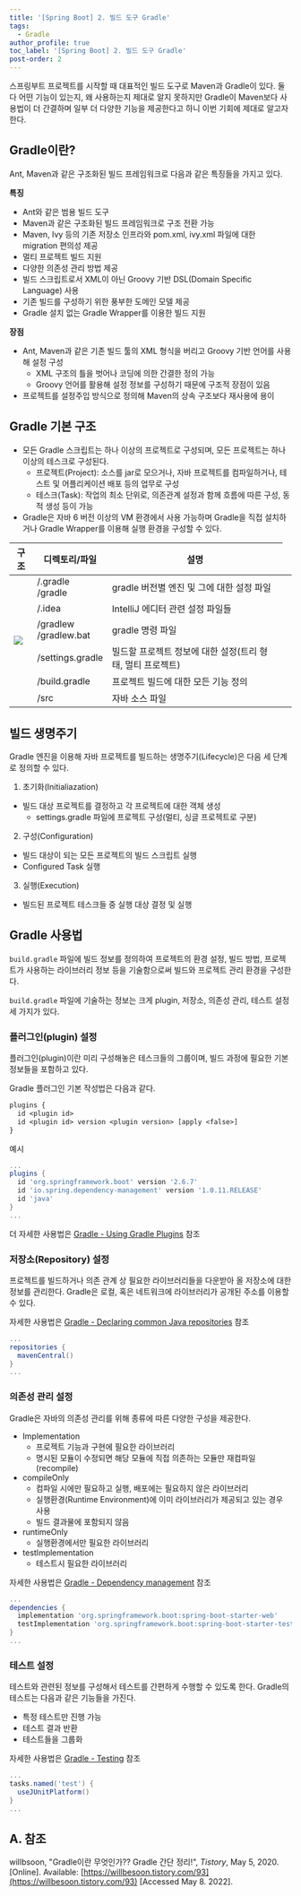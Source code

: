 ```yaml
---
title: '[Spring Boot] 2. 빌드 도구 Gradle'
tags:
  - Gradle
author_profile: true
toc_label: '[Spring Boot] 2. 빌드 도구 Gradle'
post-order: 2
---
```


스프링부트 프로젝트를 시작할 때 대표적인 빌드 도구로 Maven과 Gradle이 있다. 둘 다 어떤 기능이 있는지, 왜 사용하는지 제대로 알지 못하지만 Gradle이 Maven보다 사용법이 더 간결하며 일부 더 다양한 기능을 제공한다고 하니 이번 기회에 제대로 알고자 한다.

## Gradle이란?
Ant, Maven과 같은 구조화된 빌드 프레임워크로 다음과 같은 특징들을 가지고 있다.

<p class=short><b>특징</b></p>

- Ant와 같은 범용 빌드 도구
- Maven과 같은 구조화된 빌드 프레임워크로 구조 전환 가능
- Maven, Ivy 등의 기존 저장소 인프라와 pom.xml, ivy.xml 파일에 대한 migration 편의성 제공
- 멀티 프로젝트 빌드 지원
- 다양한 의존성 관리 방법 제공
- 빌드 스크립트로서 XML이 아닌 Groovy 기반 DSL(Domain Specific Language) 사용
- 기존 빌드를 구성하기 위한 풍부한 도메인 모델 제공
- Gradle 설치 없는 Gradle Wrapper를 이용한 빌드 지원

<p class=short><b>장점</b></p>

- Ant, Maven과 같은 기존 빌드 툴의 XML 형식을 버리고 Groovy 기반 언어를 사용해 설정 구성
  - XML 구조의 틀을 벗어나 코딩에 의한 간결한 정의 가능
  - Groovy 언어를 활용해 설정 정보를 구성하기 때문에 구조적 장점이 있음
- 프로젝트를 설정주입 방식으로 정의해 Maven의 상속 구조보다 재사용에 용이

## Gradle 기본 구조
- 모든 Gradle 스크립트는 하나 이상의 프로젝트로 구성되며, 모든 프로젝트는 하나 이상의 테스크로 구성된다.
  - 프로젝트(Project): 소스를 jar로 모으거나, 자바 프로젝트를 컴파일하거나, 테스트 및 어플리케이션 배포 등의 업무로 구성
  - 테스크(Task): 작업의 최소 단위로, 의존관계 설정과 함께 흐름에 따른 구성, 동적 생성 등이 가능
- Gradle은 자바 6 버전 이상의 VM 환경에서 사용 가능하며 Gradle을 직접 설치하거나 Gradle Wrapper를 이용해 실행 환경을 구성할 수 있다.

<table>
<thead>
  <tr>
    <th>구조</th>
    <th>디렉토리/파일</th>
    <th>설명</th>
  </tr>
</thead>
<tbody>
  <tr>
    <td rowspan=7><img src="https://drive.google.com/uc?export=view&id=1QhMVsrOMTuUTh4dX9hfQ5lrmoMG-ISeL"></td>
  </tr>
  <tr>
    <td>/.gradle<br>/gradle</td>
    <td>gradle 버전별 엔진 및 그에 대한 설정 파일</td>
  </tr>
  <tr>
    <td>/.idea</td>
    <td>IntelliJ 에디터 관련 설정 파일들</td>
  </tr>
  <tr>
    <td>/gradlew<br>/gradlew.bat</td>
    <td>gradle 명령 파일</td>
  </tr>
  <tr>
    <td>/settings.gradle</td>
    <td>빌드할 프로젝트 정보에 대한 설정(트리 형태, 멀티 프로젝트)</td>
  </tr>
  <tr>
    <td>/build.gradle</td>
    <td>프로젝트 빌드에 대한 모든 기능 정의</td>
    <td></td>
  </tr>
  <tr>
    <td>/src</td>
    <td>자바 소스 파일</td>
  </tr>
</tbody>
</table>

## 빌드 생명주기
Gradle 엔진을 이용해 자바 프로젝트를 빌드하는 생명주기(Lifecycle)은 다음 세 단계로 정의할 수 있다.

1. 초기화(Initialiazation)
  - 빌드 대상 프로젝트를 결정하고 각 프로젝트에 대한 객체 생성
    - settings.gradle 파일에 프로젝트 구성(멀티, 싱글 프로젝트로 구분)
2. 구성(Configuration)
  - 빌드 대상이 되는 모든 프로젝트의 빌드 스크립트 실행
  - Configured Task 실행
3. 실행(Execution)
  - 빌드된 프로젝트 테스크들 중 실행 대상 결정 및 실행

## Gradle 사용법
`build.gradle` 파일에 빌드 정보를 정의하여 프로젝트의 환경 설정, 빌드 방법, 프로젝트가 사용하는 라이브러리 정보 등을 기술함으로써 빌드와 프로젝트 관리 환경을 구성한다.

`build.gradle` 파일에 기술하는 정보는 크게 plugin, 저장소, 의존성 관리, 테스트 설정 세 가지가 있다.

### 플러그인(plugin) 설정
플러그인(plugin)이란 미리 구성해놓은 테스크들의 그룹이며, 빌드 과정에 필요한 기본 정보들을 포함하고 있다.

Gradle 플러그인 기본 작성법은 다음과 같다.
```txt
plugins {
  id <plugin id>
  id <plugin id> version <plugin version> [apply <false>]
}
```

<p class=short>예시</p>

```txt:/build.gradle
...
plugins {
  id 'org.springframework.boot' version '2.6.7'
  id 'io.spring.dependency-management' version '1.0.11.RELEASE'
  id 'java'
}
...
```

더 자세한 사용법은 [Gradle - Using Gradle Plugins](https://docs.gradle.org/current/userguide/plugins.html) 참조

### 저장소(Repository) 설정
프로젝트를 빌드하거나 의존 관계 상 필요한 라이브러리들을 다운받아 올 저장소에 대한 정보를 관리한다. Gradle은 로컬, 혹은 네트워크에 라이브러리가 공개된 주소를 이용할 수 있다.

자세한 사용법은 [Gradle - Declaring common Java repositories](https://docs.gradle.org/current/userguide/dependency_management_for_java_projects.html#sec:repositories_java_tutorial) 참조

```txt:/build.gradle
...
repositories {
  mavenCentral()
}
...
```

### 의존성 관리 설정
Gradle은 자바의 의존성 관리를 위해 종류에 따른 다양한 구성을 제공한다.
- Implementation
  - 프로젝트 기능과 구현에 필요한 라이브러리
  - 명시된 모듈이 수정되면 해당 모듈에 직접 의존하는 모듈만 재컴파일(recompile)
- compileOnly
  - 컴파일 시에만 필요하고 실행, 배포에는 필요하지 않은 라이브러리
  - 실행환경(Runtime Environment)에 이미 라이브러리가 제공되고 있는 경우 사용
  - 빌드 결과물에 포함되지 않음
- runtimeOnly
  - 실행환경에서만 필요한 라이브러리
- testImplementation
  - 테스트시 필요한 라이브러리

자세한 사용법은 [Gradle - Dependency management](https://docs.gradle.org/current/userguide/java_plugin.html#sec:java_plugin_and_dependency_management) 참조

```txt:/build.gradle
...
dependencies {
  implementation 'org.springframework.boot:spring-boot-starter-web'
  testImplementation 'org.springframework.boot:spring-boot-starter-test'
}
...
```

### 테스트 설정
테스트와 관련된 정보를 구성해서 테스트를 간편하게 수행할 수 있도록 한다. Gradle의 테스트는 다음과 같은 기능들을 가진다.

- 특정 테스트만 진행 가능
- 테스트 결과 반환
- 테스트들을 그룹화

자세한 사용법은 [Gradle - Testing](https://docs.gradle.org/current/userguide/java_testing.html) 참조

```txt/build.gradle
...
tasks.named('test') {
  useJUnitPlatform()
}
...
```

## A. 참조

willbsoon, "Gradle이란 무엇인가??  Gradle 간단 정리!", *Tistory*, May 5, 2020. [Online]. Available: [https://willbesoon.tistory.com/93](https://willbesoon.tistory.com/93) [Accessed May 8. 2022].
